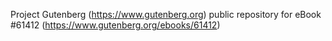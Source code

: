 Project Gutenberg (https://www.gutenberg.org) public repository for eBook #61412 (https://www.gutenberg.org/ebooks/61412)
